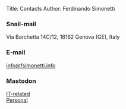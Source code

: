 Title: Contacts
Author: Ferdinando Simonetti
### Snail-mail

Via Barchetta 14C/12, 16162 Genova (GE), Italy
### E-mail

[info@fsimonetti.info](mailto:info@fsimonetti.info)

### Mastodon

<div name=mastodon-work>
<a rel="me" href="https://fosstodon.org/@rimmon1971">IT-related</a>
</div>

<div name=mastodon-personal>
<a rel="me" href="https://mastodon.uno/@rimmon1971">Personal</a>
</div>